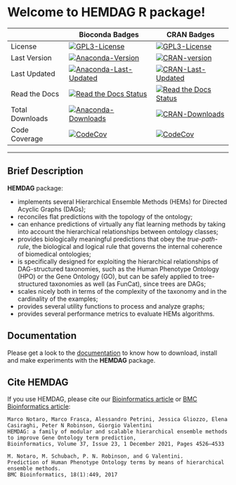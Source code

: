 # Welcome to HEMDAG R package!
|          | Bioconda Badges | CRAN  Badges |
| -------- | --------------- | ------------ |
| License | [![GPL3-License](https://img.shields.io/cran/l/HEMDAG?label=License&style=flat-square&color=orange)](https://www.gnu.org/licenses/gpl-3.0.en.html) | [![GPL3-License](https://img.shields.io/cran/l/HEMDAG?label=License&color=orange)](https://www.gnu.org/licenses/gpl-3.0.en.html)
| Last Version | [![Anaconda-Version](https://anaconda.org/bioconda/r-hemdag/badges/version.svg)](https://anaconda.org/bioconda/r-hemdag) | [![CRAN-version](https://www.r-pkg.org/badges/version/HEMDAG?color=blue)](https://cran.r-project.org/package=HEMDAG)
| Last Updated | [![Anaconda-Last-Updated](https://anaconda.org/bioconda/r-hemdag/badges/latest_release_date.svg)](https://anaconda.org/bioconda/r-hemdag)| [![CRAN-Last-Updated](https://www.r-pkg.org/badges/last-release/HEMDAG?color=blue)](https://cran.r-project.org/package=HEMDAG)
| Read the Docs | [![Read the Docs Status](https://img.shields.io/readthedocs/hemdag?logo=read%20the%20docs&logoColor=white&style=flat-square)](https://hemdag.readthedocs.io) | [![Read the Docs Status](https://img.shields.io/readthedocs/hemdag?logo=read%20the%20docs&logoColor=white)](https://hemdag.readthedocs.io)
| Total Downloads | [![Anaconda-Downloads](https://anaconda.org/bioconda/r-hemdag/badges/downloads.svg)](https://anaconda.org/bioconda/r-hemdag) | [![CRAN-Downloads](https://cranlogs.r-pkg.org/badges/grand-total/HEMDAG?color=green)](https://cranlogs.r-pkg.org/downloads/total/2017-08-11:last-day/HEMDAG)
| Code Coverage | [![CodeCov](https://img.shields.io/codecov/c/gh/marconotaro/hemdag?logo=codecov&style=flat-square)](https://codecov.io/gh/marconotaro/hemdag) | [![CodeCov](https://img.shields.io/codecov/c/gh/marconotaro/hemdag?logo=codecov)](https://codecov.io/gh/marconotaro/hemdag)
<!-- trick: to know daily HEMDAG downloads (and from how many days HEMDAG lives) replace total with daily in the cranlogs link -->

---

## Brief Description
**HEMDAG** package:

- implements several Hierarchical Ensemble Methods (HEMs) for Directed Acyclic Graphs (DAGs);
- reconciles flat predictions with the topology of the ontology;
- can enhance predictions of virtually any flat learning methods by taking into account the hierarchical relationships between ontology classes;
- provides biologically meaningful predictions that obey the _true-path-rule_, the biological and logical rule that governs the internal coherence of biomedical ontologies;
- is specifically designed for exploiting the hierarchical relationships of DAG-structured taxonomies, such as the Human Phenotype Ontology (HPO) or the Gene Ontology (GO), but can be safely applied to tree-structured taxonomies as well (as FunCat), since trees are DAGs;
- scales nicely both in terms of the complexity of the taxonomy and in the cardinality of the examples;
- provides several utility functions to process and analyze graphs;
- provides several performance metrics to evaluate HEMs algorithms.

## Documentation
Please get a look to the [documentation](https://hemdag.readthedocs.io "HEMDAG’s documentation") to know how to download, install and make experiments with the **HEMDAG** package.
## Cite HEMDAG
If you use HEMDAG, please cite our [Bioinformatics article](https://doi.org/10.1093/bioinformatics/btab485) or [BMC Bioinformatics article](https://bmcbioinformatics.biomedcentral.com/articles/10.1186/s12859-017-1854-y):

```
Marco Notaro, Marco Frasca, Alessandro Petrini, Jessica Gliozzo, Elena Casiraghi, Peter N Robinson, Giorgio Valentini
HEMDAG: a family of modular and scalable hierarchical ensemble methods to improve Gene Ontology term prediction,
Bioinformatics, Volume 37, Issue 23, 1 December 2021, Pages 4526–4533

M. Notaro, M. Schubach, P. N. Robinson, and G Valentini.
Prediction of Human Phenotype Ontology terms by means of hierarchical ensemble methods.
BMC Bioinformatics, 18(1):449, 2017
```

